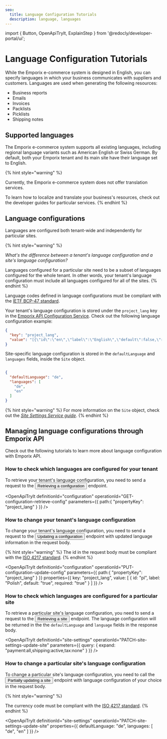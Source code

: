 ```yaml
---
seo:
  title: Language Configuration Tutorials
  description: language, languages
---
```

import {
  Button,
  OpenApiTryIt,
  ExplainStep
} from '@redocly/developer-portal/ui';

# Language Configuration Tutorials

While the Emporix e-commerce system is designed in English, you can specify languages in which your business communicates with suppliers and customers. Languages are used when generating the following resources:

* Business reports
* Emails
* Invoices
* Packlists
* Picklists
* Shipping notes

## Supported languages

The Emporix e-commerce system supports all existing languages, including regional language variants such as American English or Swiss German. By default, both your Emporix tenant and its main site have their language set to English.

{% hint style="warning" %}

Currently, the Emporix e-commerce system does not offer translation services.

To learn how to localize and translate your business's resources, check out the developer guides for particular services.
{% endhint %}

## Language configurations

Languages are configured both tenant-wide and independently for particular sites.

{% hint style="warning" %}

*What's the difference between a tenant's language configuration and a site's language configuration?*

Languages configured for a particular site need to be a subset of languages configured for the whole tenant. In other words, your tenant's language configuration must include all languages configured for all of the sites.
{% endhint %}

Language codes defined in language configurations must be compliant with the [IETF BCP-47 standard](https://en.wikipedia.org/wiki/IETF_language_tag).

Your tenant's language configuration is stored under the `project_lang` key in the [Emporix API Configuration Service](/openapi/configuration). Check out the following language configuration example:

```json
{
  "key": "project_lang",
  "value": "[{\"id\":\"en\",\"label\":\"English\",\"default\":false,\"required\":false},{\"id\":\"de\",\"label\":\"German\",\"default\":true,\"required\":true},{\"id\":\"fr\",\"label\":\"French\",\"default\":false,\"required\":false}]"
}
```

Site-specific language configuration is stored in the `defaultLanguage` and `languages` fields, inside the `Site` object.

```json

{
  "defaultLanguage": "de",
  "languages": [
    "de",
    "en"
  ]
}
```

{% hint style="warning" %}
For more information on the `Site` object, check out the [*Site Settings Service guide*](/content/site-settings).
{% endhint %}


## Managing language configurations through Emporix API

Check out the following tutorials to learn more about language configuration with Emporix API.

### How to check which languages are configured for your tenant

To retrieve your tenant's language configuration, you need to send a request to the <nobr><Button to="/openapi/configuration/#operation/GET-configuration-retrieve-config" size="small">Retrieving a configuration</Button></nobr> endpoint.

<OpenApiTryIt
  definitionId="configuration"
  operationId="GET-configuration-retrieve-config"
  parameters={{
    path:{
         "propertyKey": "project_lang"
    }
  }}
/>

### How to change your tenant's language configuration

To change your tenant's language configuration, you need to send a request to the <nobr><Button to="/openapi/configuration/#operation/PUT-configuration-update-config" size="small">Updating a configuration</Button></nobr> endpoint with updated language information in the request body.

{% hint style="warning" %}
The id in the request body must be compliant with the [ISO 4217 standard](https://en.wikipedia.org/wiki/ISO_4217).
{% endhint %}

<OpenApiTryIt
  definitionId="configuration"
  operationId="PUT-configuration-update-config"
  parameters={{
    path:{
         "propertyKey": "project_lang"
    }
  }}
  properties={{
      key: "project_lang",
      value: [
        {   id: "pl",
            label: "Polish",
            default: "true",
            required: "true"
        }
          ]
  }}
/>

### How to check which languages are configured for a particular site

To retrieve a particular site's language configuration, you need to send a request to the <nobr><Button to="/openapi/site-settings/#operation/GET-site-settings-retrieve-site-config" size="small">Retrieving a site</Button></nobr> endpoint. The language configuration will be returned in the the `defaultLanguage` and `language` fields in the response body.

<OpenApiTryIt
  definitionId="site-settings"
  operationId="PATCH-site-settings-update-site"
  parameters={{
    query: {
      expand: "payment:all,shipping:active,tax:none"
    }
  }}
/>

### How to change a particular site's language configuration

To change a particular site's language configuration, you need to call the <nobr><Button to="/openapi/site-settings/#operation/PATCH-site-settings-update-site" size="small">Partially updating a site</Button></nobr> endpoint with language configuration of your choice in the request body.

{% hint style="warning" %}

The currency code must be compliant with the [ISO 4217 standard](https://en.wikipedia.org/wiki/ISO_4217).
{% endhint %}

<OpenApiTryIt
  definitionId="site-settings"
  operationId="PATCH-site-settings-update-site"
  properties={{
        defaultLanguage: "de",
        languages: [
            "de",
            "en"
        ]
  }}
/>
